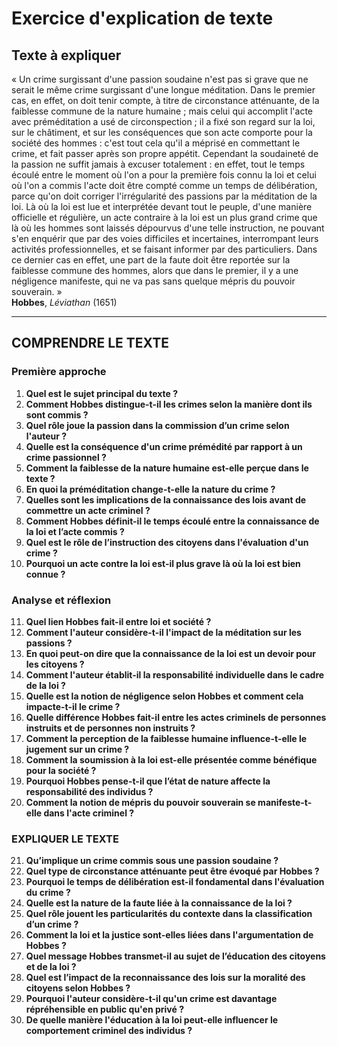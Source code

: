 # Exercice d'explication de texte

## Texte à expliquer

« Un crime surgissant d'une passion soudaine n'est pas si grave que ne serait le même crime surgissant d'une longue méditation. Dans le premier cas, en effet, on doit tenir compte, à titre de circonstance atténuante, de la faiblesse commune de la nature humaine ; mais celui qui accomplit l'acte avec préméditation a usé de circonspection ; il a fixé son regard sur la loi, sur le châtiment, et sur les conséquences que son acte comporte pour la société des hommes : c'est tout cela qu'il a méprisé en commettant le crime, et fait passer après son propre appétit. Cependant la soudaineté de la passion ne suffit jamais à excuser totalement : en effet, tout le temps écoulé entre le moment où l'on a pour la première fois connu la loi et celui où l'on a commis l'acte doit être compté comme un temps de délibération, parce qu'on doit corriger l'irrégularité des passions par la méditation de la loi. Là où la loi est lue et interprétée devant tout le peuple, d'une manière officielle et régulière, un acte contraire à la loi est un plus grand crime que là où les hommes sont laissés dépourvus d'une telle instruction, ne pouvant s'en enquérir que par des voies difficiles et incertaines, interrompant leurs activités professionnelles, et se faisant informer par des particuliers. Dans ce dernier cas en effet, une part de la faute doit être reportée sur la faiblesse commune des hommes, alors que dans le premier, il y a une négligence manifeste, qui ne va pas sans quelque mépris du pouvoir souverain. »  
**Hobbes**, *Léviathan* (1651)

---

## COMPRENDRE LE TEXTE

### Première approche

1. **Quel est le sujet principal du texte ?**  
2. **Comment Hobbes distingue-t-il les crimes selon la manière dont ils sont commis ?**  
3. **Quel rôle joue la passion dans la commission d’un crime selon l'auteur ?**  
4. **Quelle est la conséquence d'un crime prémédité par rapport à un crime passionnel ?**  
5. **Comment la faiblesse de la nature humaine est-elle perçue dans le texte ?**  
6. **En quoi la préméditation change-t-elle la nature du crime ?**  
7. **Quelles sont les implications de la connaissance des lois avant de commettre un acte criminel ?**  
8. **Comment Hobbes définit-il le temps écoulé entre la connaissance de la loi et l’acte commis ?**  
9. **Quel est le rôle de l’instruction des citoyens dans l'évaluation d'un crime ?**  
10. **Pourquoi un acte contre la loi est-il plus grave là où la loi est bien connue ?**  

### Analyse et réflexion

11. **Quel lien Hobbes fait-il entre loi et société ?**  
12. **Comment l'auteur considère-t-il l'impact de la méditation sur les passions ?**  
13. **En quoi peut-on dire que la connaissance de la loi est un devoir pour les citoyens ?**  
14. **Comment l'auteur établit-il la responsabilité individuelle dans le cadre de la loi ?**  
15. **Quelle est la notion de négligence selon Hobbes et comment cela impacte-t-il le crime ?**  
16. **Quelle différence Hobbes fait-il entre les actes criminels de personnes instruits et de personnes non instruits ?**  
17. **Comment la perception de la faiblesse humaine influence-t-elle le jugement sur un crime ?**  
18. **Comment la soumission à la loi est-elle présentée comme bénéfique pour la société ?**  
19. **Pourquoi Hobbes pense-t-il que l’état de nature affecte la responsabilité des individus ?**  
20. **Comment la notion de mépris du pouvoir souverain se manifeste-t-elle dans l'acte criminel ?**

### EXPLIQUER LE TEXTE

21. **Qu’implique un crime commis sous une passion soudaine ?**  
22. **Quel type de circonstance atténuante peut être évoqué par Hobbes ?**  
23. **Pourquoi le temps de délibération est-il fondamental dans l'évaluation du crime ?**  
24. **Quelle est la nature de la faute liée à la connaissance de la loi ?**  
25. **Quel rôle jouent les particularités du contexte dans la classification d’un crime ?**  
26. **Comment la loi et la justice sont-elles liées dans l'argumentation de Hobbes ?**  
27. **Quel message Hobbes transmet-il au sujet de l’éducation des citoyens et de la loi ?**  
28. **Quel est l’impact de la reconnaissance des lois sur la moralité des citoyens selon Hobbes ?**  
29. **Pourquoi l'auteur considère-t-il qu'un crime est davantage répréhensible en public qu'en privé ?**  
30. **De quelle manière l'éducation à la loi peut-elle influencer le comportement criminel des individus ?**  